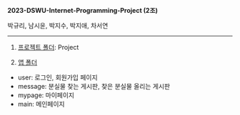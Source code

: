 **2023-DSWU-Internet-Programming-Project (2조)**

박규리, 남시윤, 박지수, 박지애, 차서연


---

1. <u>프로젝트 폴더</u>: Project

2. <u>앱 폴더</u>
- user: 로그인, 회원가입 페이지
- message: 분실물 찾는 게시판, 찾은 분실물 올리는 게시판 
- mypage: 마이페이지
- main: 메인페이지